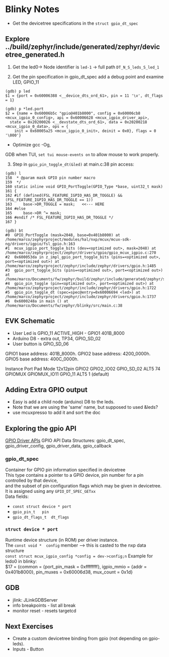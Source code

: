 # Blinky Notes
- Get the devicetree specifications in the `struct gpio_dt_spec`

## Explore ../build/zephyr/include/generated/zephyr/devicetree_generated.h 
1. Get the led0-> Node identifier
  is `led-1` -> full path `DT_N_S_leds_S_led_1` 

2. Get the pin specification in gpio_dt_spec
add a debug point and examine LED, GPIO_11
```
(gdb) p led
$1 = {port = 0x60006388 <__device_dts_ord_61>, pin = 11 '\v', dt_flags = 1}

(gdb) p *led.port
$2 = {name = 0x60006b5c "gpio@401b8000", config = 0x60006cb8 <mcux_igpio_0_config>, api = 0x60006628 <mcux_igpio_driver_api>, 
  state = 0x20200026 <__devstate_dts_ord_61>, data = 0x20200218 <mcux_igpio_0_data>, ops = {
    init = 0x60005a25 <mcux_igpio_0_init>, deinit = 0x0}, flags = 0 '\000'}
```
- Optimize gcc -Og, 

GDB when TUI, `set tui mouse-events on` to allow mouse to work properly.

3. Step in `gpio_pin_toggle_dt(&led)` at main.c:38 pin access:
```
(gdb) l
158	 * @param mask GPIO pin number macro
159	 */
160	static inline void GPIO_PortToggle(GPIO_Type *base, uint32_t mask)  
161	{
162	#if (defined(FSL_FEATURE_IGPIO_HAS_DR_TOGGLE) && (FSL_FEATURE_IGPIO_HAS_DR_TOGGLE == 1))
163	    base->DR_TOGGLE = mask;   <<--- HERE
164	#else
165	    base->DR ^= mask;
166	#endif /* FSL_FEATURE_IGPIO_HAS_DR_TOGGLE */
167	}

(gdb) bt
#0  GPIO_PortToggle (mask=2048, base=0x401b8000) at /home/marco/zephyrproject/modules/hal/nxp/mcux/mcux-sdk-ng/drivers/igpio/fsl_gpio.h:163
#1  mcux_igpio_port_toggle_bits (dev=<optimized out>, mask=2048) at /home/marco/zephyrproject/zephyr/drivers/gpio/gpio_mcux_igpio.c:270
#2  0x600053da in z_impl_gpio_port_toggle_bits (pins=<optimized out>, port=<optimized out>) at /home/marco/zephyrproject/zephyr/include/zephyr/drivers/gpio.h:1485
#3  gpio_port_toggle_bits (pins=<optimized out>, port=<optimized out>) at /home/marco/Documents/fw/zephyr/build/zephyr/include/generated/zephyr/syscalls/gpio.h:234
#4  gpio_pin_toggle (pin=<optimized out>, port=<optimized out>) at  /home/marco/zephyrproject/zephyr/include/zephyr/drivers/gpio.h:1722
#5  gpio_pin_toggle_dt (spec=spec@entry=0x60006694 <led>) at        /home/marco/zephyrproject/zephyr/include/zephyr/drivers/gpio.h:1737
#6  0x6000248a in main () at /home/marco/Documents/fw/zephyr/blinky/src/main.c:38
```
## EVK Schematic
- User Led is  GPIO_11 ACTIVE_HIGH  - GPIO1 401B_8000
- Arduino D8 - extra out, TP34, GPIO_SD_02  
- User button is GPIO_SD_06

GPIO1 base address: 401B_8000h.
GPIO2 base address: 4200_0000h.
GPIO5 base address: 400C_0000h.

Instance  Port          Pad         Mode  12x12pin
GPIO2     GPIO2_IO02    GPIO_SD_02  ALT5  74
GPIOMUX   GPIOMUX_IO11  GPIO_11     ALT5  1   (default)

## Adding Extra GPIO output
- Easy is add a child node (arduino) D8 to the leds.
- Note that we are using the 'same' name, but supposed to used &leds?
- use mcuxpresso to add it and sort the doc  

## Exploring the gpio API
[GPIO Driver APIs](https://docs.zephyrproject.org/latest/doxygen/html/group__gpio__interface.html)
GPIO API Data Structures: gpio_dt_spec,	gpio_driver_config, 	gpio_driver_data, 	gpio_callback

### gpio_dt_spec
Container for GPIO pin information specified in devicetree  
This type contains a pointer to a GPIO device, pin number for a pin controlled by that device,  
and the subset of pin configuration flags which may be given in devicetree.
It is assigned using any `GPIO_DT_SPEC_GETxx`  
Data fields: 
- `const struct device * port `
- `gpio_pin_t 	pin` 
- `gpio_dt_flags_t 	dt_flags`


### `struct device * port` 
Runtime device structure (in ROM) per driver instance.   
The  `const void * 	config` member --> this is casted to the nxp data structure   
`const struct mcux_igpio_config *config = dev->config;n`
Example for ledo0 in blinky:   
$17 = {common = {port_pin_mask = 0xffffffff}, igpio_mmio = {addr = 0x401b8000}, pin_muxes = 0x60006d38, mux_count = 0x1d}

## GDB
- jlink: JLinkGDBServer
- info breakpoints - list all break
- monitor reset - resets targetcd

## Next Exercises
- Create a custom devicetree binding from gpio (not depending on gpio-leds).
- Inputs - Button
